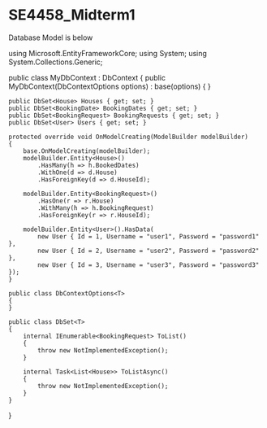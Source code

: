 # SE4458_Midterm1

Database Model is below

using Microsoft.EntityFrameworkCore;
using System;
using System.Collections.Generic;

public class MyDbContext : DbContext
{
    public MyDbContext(DbContextOptions<MyDbContext> options) : base(options)
    {
    }

    public DbSet<House> Houses { get; set; }
    public DbSet<BookingDate> BookingDates { get; set; }
    public DbSet<BookingRequest> BookingRequests { get; set; }
    public DbSet<User> Users { get; set; }

    protected override void OnModelCreating(ModelBuilder modelBuilder)
    {
        base.OnModelCreating(modelBuilder);
        modelBuilder.Entity<House>()
            .HasMany(h => h.BookedDates)
            .WithOne(d => d.House)
            .HasForeignKey(d => d.HouseId);

        modelBuilder.Entity<BookingRequest>()
            .HasOne(r => r.House)
            .WithMany(h => h.BookingRequest)
            .HasForeignKey(r => r.HouseId);

        modelBuilder.Entity<User>().HasData(
            new User { Id = 1, Username = "user1", Password = "password1" },
            new User { Id = 2, Username = "user2", Password = "password2" },
            new User { Id = 3, Username = "user3", Password = "password3" });
    }

    public class DbContextOptions<T>
    {
    }

    public class DbSet<T>
    {
        internal IEnumerable<BookingRequest> ToList()
        {
            throw new NotImplementedException();
        }

        internal Task<List<House>> ToListAsync()
        {
            throw new NotImplementedException();
        }
    }
}
